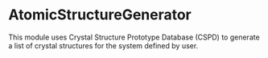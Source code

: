 # AtomicStructureGenerator
This module uses Crystal Structure Prototype Database (CSPD) to generate a list of crystal structures for the system defined by user.
